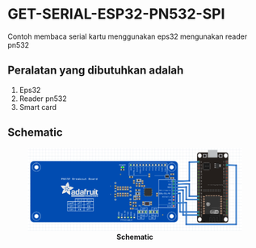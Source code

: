 # GET-SERIAL-ESP32-PN532-SPI
Contoh membaca serial kartu menggunakan eps32 mengunakan reader pn532

## Peralatan yang dibutuhkan adalah
1. Eps32
2. Reader pn532
3. Smart card 

## Schematic
<figure style="text-align: center">
                  <img src="schematic.png" alt="Schematic"/>
                  <figcaption style="text-align: center; font-weight: bold">Schematic</figcaption>
              </figure>
